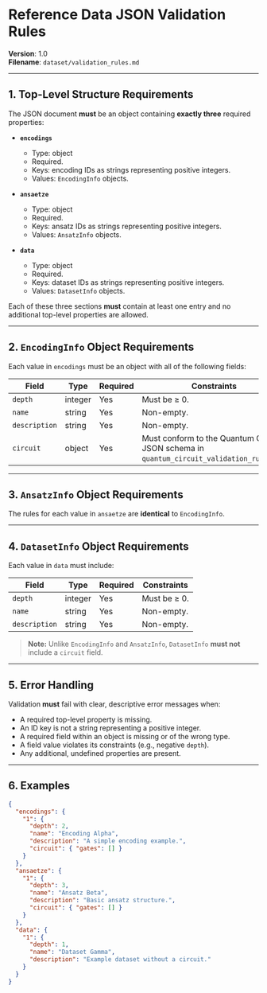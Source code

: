 # Reference Data JSON Validation Rules

**Version**: 1.0  
**Filename**: `dataset/validation_rules.md`

---

## 1. Top-Level Structure Requirements

The JSON document **must** be an object containing **exactly three** required properties:

- **`encodings`**  
  - Type: object  
  - Required.  
  - Keys: encoding IDs as strings representing positive integers.  
  - Values: `EncodingInfo` objects.  

- **`ansaetze`**  
  - Type: object  
  - Required.  
  - Keys: ansatz IDs as strings representing positive integers.  
  - Values: `AnsatzInfo` objects.  

- **`data`**  
  - Type: object  
  - Required.  
  - Keys: dataset IDs as strings representing positive integers.  
  - Values: `DatasetInfo` objects.  

Each of these three sections **must** contain at least one entry and no additional top-level properties are allowed.

---

## 2. `EncodingInfo` Object Requirements

Each value in `encodings` must be an object with all of the following fields:

| Field         | Type      | Required | Constraints                                                                 |
|---------------|-----------|----------|----------------------------------------------------------------------------|
| `depth`       | integer   | Yes      | Must be ≥ 0.                                                                 |
| `name`        | string    | Yes      | Non-empty.                                                                   |
| `description` | string    | Yes      | Non-empty.                                                                   |
| `circuit`     | object    | Yes      | Must conform to the Quantum Circuit JSON schema in `quantum_circuit_validation_rules.md`. |

---

## 3. `AnsatzInfo` Object Requirements

The rules for each value in `ansaetze` are **identical** to `EncodingInfo`.

---

## 4. `DatasetInfo` Object Requirements

Each value in `data` must include:

| Field         | Type      | Required | Constraints                               |
|---------------|-----------|----------|-------------------------------------------|
| `depth`       | integer   | Yes      | Must be ≥ 0.                              |
| `name`        | string    | Yes      | Non-empty.                                |
| `description` | string    | Yes      | Non-empty.                                |

> **Note:** Unlike `EncodingInfo` and `AnsatzInfo`, `DatasetInfo` **must not** include a `circuit` field.

---

## 5. Error Handling

Validation **must** fail with clear, descriptive error messages when:

- A required top-level property is missing.
- An ID key is not a string representing a positive integer.
- A required field within an object is missing or of the wrong type.
- A field value violates its constraints (e.g., negative `depth`).
- Any additional, undefined properties are present.

---

## 6. Examples

```json
{
  "encodings": {
    "1": {
      "depth": 2,
      "name": "Encoding Alpha",
      "description": "A simple encoding example.",
      "circuit": { "gates": [] }
    }
  },
  "ansaetze": {
    "1": {
      "depth": 3,
      "name": "Ansatz Beta",
      "description": "Basic ansatz structure.",
      "circuit": { "gates": [] }
    }
  },
  "data": {
    "1": {
      "depth": 1,
      "name": "Dataset Gamma",
      "description": "Example dataset without a circuit."
    }
  }
}
```